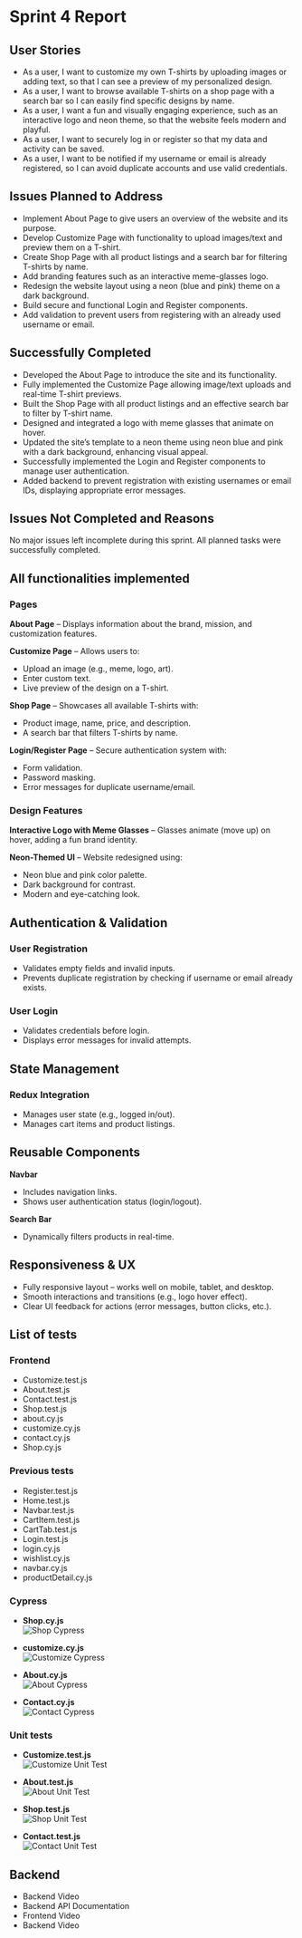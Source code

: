 # Sprint 4 Report

## User Stories

- As a user, I want to customize my own T-shirts by uploading images or adding text, so that I can see a preview of my personalized design.
- As a user, I want to browse available T-shirts on a shop page with a search bar so I can easily find specific designs by name.
- As a user, I want a fun and visually engaging experience, such as an interactive logo and neon theme, so that the website feels modern and playful.
- As a user, I want to securely log in or register so that my data and activity can be saved.
- As a user, I want to be notified if my username or email is already registered, so I can avoid duplicate accounts and use valid credentials.

## Issues Planned to Address

- Implement About Page to give users an overview of the website and its purpose.
- Develop Customize Page with functionality to upload images/text and preview them on a T-shirt.
- Create Shop Page with all product listings and a search bar for filtering T-shirts by name.
- Add branding features such as an interactive meme-glasses logo.
- Redesign the website layout using a neon (blue and pink) theme on a dark background.
- Build secure and functional Login and Register components.
- Add validation to prevent users from registering with an already used username or email.

## Successfully Completed

- Developed the About Page to introduce the site and its functionality.
- Fully implemented the Customize Page allowing image/text uploads and real-time T-shirt previews.
- Built the Shop Page with all product listings and an effective search bar to filter by T-shirt name.
- Designed and integrated a logo with meme glasses that animate on hover.
- Updated the site’s template to a neon theme using neon blue and pink with a dark background, enhancing visual appeal.
- Successfully implemented the Login and Register components to manage user authentication.
- Added backend to prevent registration with existing usernames or email IDs, displaying appropriate error messages.

## Issues Not Completed and Reasons

No major issues left incomplete during this sprint. All planned tasks were successfully completed.

## All functionalities implemented

### Pages

**About Page** – Displays information about the brand, mission, and customization features.

**Customize Page** – Allows users to:

- Upload an image (e.g., meme, logo, art).
- Enter custom text.
- Live preview of the design on a T-shirt.

**Shop Page** – Showcases all available T-shirts with:

- Product image, name, price, and description.
- A search bar that filters T-shirts by name.

**Login/Register Page** – Secure authentication system with:

- Form validation.
- Password masking.
- Error messages for duplicate username/email.

### Design Features

**Interactive Logo with Meme Glasses** – Glasses animate (move up) on hover, adding a fun brand identity.

**Neon-Themed UI** – Website redesigned using:

- Neon blue and pink color palette.
- Dark background for contrast.
- Modern and eye-catching look.

## Authentication & Validation

### User Registration

- Validates empty fields and invalid inputs.
- Prevents duplicate registration by checking if username or email already exists.

### User Login

- Validates credentials before login.
- Displays error messages for invalid attempts.

## State Management

### Redux Integration

- Manages user state (e.g., logged in/out).
- Manages cart items and product listings.

## Reusable Components

**Navbar**

- Includes navigation links.
- Shows user authentication status (login/logout).

**Search Bar**

- Dynamically filters products in real-time.

## Responsiveness & UX

- Fully responsive layout – works well on mobile, tablet, and desktop.
- Smooth interactions and transitions (e.g., logo hover effect).
- Clear UI feedback for actions (error messages, button clicks, etc.).

## List of tests

### Frontend

- Customize.test.js
- About.test.js
- Contact.test.js
- Shop.test.js
- about.cy.js
- customize.cy.js
- contact.cy.js
- Shop.cy.js

### Previous tests

- Register.test.js
- Home.test.js
- Navbar.test.js
- CartItem.test.js
- CartTab.test.js
- Login.test.js
- login.cy.js
- wishlist.cy.js
- navbar.cy.js
- productDetail.cy.js

### Cypress

- **Shop.cy.js**  
  ![Shop Cypress](TestsImages/Image1.png)

- **customize.cy.js**  
  ![Customize Cypress](TestsImages/Image2.png)

- **About.cy.js**  
  ![About Cypress](TestsImages/Image3.png)

- **Contact.cy.js**  
  ![Contact Cypress](TestsImages/Image4.png)

### Unit tests

- **Customize.test.js**  
  ![Customize Unit Test](TestsImages/Image5.png)

- **About.test.js**  
  ![About Unit Test](TestsImages/Image6.png)

- **Shop.test.js**  
  ![Shop Unit Test](TestsImages/Image7.png)

- **Contact.test.js**  
  ![Contact Unit Test](TestsImages/Image8.png)

## Backend

- Backend Video
- Backend API Documentation
- Frontend Video
- Backend Video
